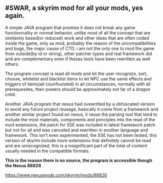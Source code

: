 #SWAR, a skyrim mod for all your mods, yes again.
--------------------------------------------------
A simple JAVA program that promise it does not break any game functionnality or normal behavior, unlike most of all the concept that are similarely based(or reduced) work and other ideas that are often coded inside the game, only as mod, probably the reason of the uncompatibilities and bugs, the major cause of CTD, i am not the only one to mod the game from outside(by id or string), other patcher types and real framework did and are complementary even if theses tools have been rewritten as well others.

The program concept is read all mods and let the user recognize, sort, choose, whitelist and blacklist items to let NPC use the same effects and triggers of items(all counfounded) in all circumstances, normally with all prerequesites, their powers should be approximately not far of a dragon child.

Another JAVA program that nexus had ovewritted by a obfuscated version to avoid any future project reusage, basically it come from a framework and another similar project found on nexus, it reuse the parsing tool that tend to include the most materials, components and principles into the read of the mod extensions, the patch for SSE was included in latest framework patch but not for all and was canceled and rewritten in another language and framework.
This isn't even experimented, the SSE has not been tested, this version of skyrim include more extensions that definitely cannot be read and are unrecognized, this is a insignificant part of the total of content usually needed in the compatible formats.


**This is the reason there is no source, the program is accessible though the Nexus 88826**

https://www.nexusmods.com/skyrim/mods/88826

